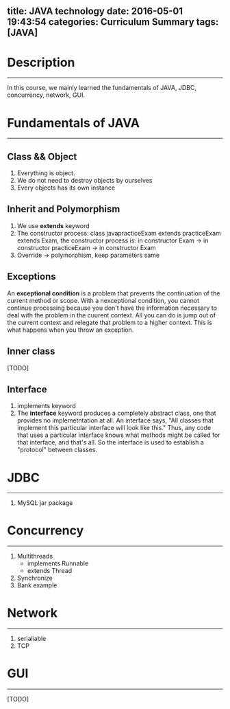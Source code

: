 title: JAVA technology
date: 2016-05-01 19:43:54
categories: Curriculum Summary
tags: [JAVA]
---

# Description
---
In this course, we mainly learned the fundamentals of JAVA, JDBC, concurrency, network, GUI.

# Fundamentals of JAVA
---
## Class && Object
1. Everything is object.
2. We do not need to destroy objects by ourselves
3. Every objects has its own instance

## Inherit and Polymorphism
1. We use **extends** keyword
2. The constructor process:
class javapracticeExam extends practiceExam extends Exam, the constructor process is:
in constructor Exam -> in constructor practiceExam -> in constructor Exam
3. Override -> polymorphism, keep parameters same

## Exceptions
An **exceptional condition** is a problem that prevents the continuation of the current method or scope. With a nexceptional condition, you cannot continue processing because you don't have the information necessary to deal with the problem in the cuurent context. All you can do is jump out of the current context and relegate that problem to a higher context. This is what happens when you throw an exception.

## Inner class
[TODO]

## Interface
1. implements keyword
2. The **interface** keyword produces a completely abstract class, one that provides no implemetntation at all. An interface says, "All classes that implement this particular interface will look like this." Thus, any code that uses a particular interface knows what methods might be called for that interface, and that's all. So the interface is used to establish a "protocol" between classes.

# JDBC
---
1. MySQL jar package

# Concurrency
---
1. Multithreads 
	- implements Runnable
	- extends Thread
2. Synchronize
3. Bank example

# Network
---
1. serialiable
2. TCP

# GUI
---
[TODO]
